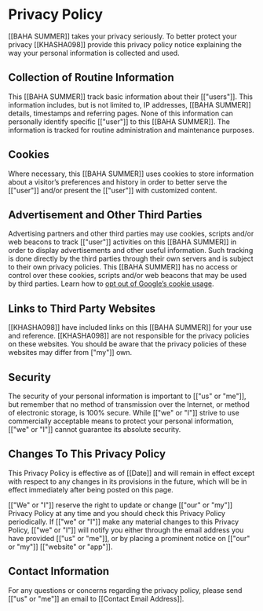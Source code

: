 # Privacy Policy

[[BAHA SUMMER]] takes your privacy seriously. To better protect your privacy [[KHASHA098]] provide this privacy policy notice explaining the way your personal information is collected and used.


## Collection of Routine Information

This [[BAHA SUMMER]] track basic information about their [["users"]]. This information includes, but is not limited to, IP addresses, [[BAHA SUMMER]] details, timestamps and referring pages. None of this information can personally identify specific [["user"]] to this [[BAHA SUMMER]]. The information is tracked for routine administration and maintenance purposes.


## Cookies

Where necessary, this [[BAHA SUMMER]] uses cookies to store information about a visitor’s preferences and history in order to better serve the [["user"]] and/or present the [["user"]] with customized content.


## Advertisement and Other Third Parties

Advertising partners and other third parties may use cookies, scripts and/or web beacons to track [["user"]] activities on this [[BAHA SUMMER]] in order to display advertisements and other useful information. Such tracking is done directly by the third parties through their own servers and is subject to their own privacy policies. This [[BAHA SUMMER]] has no access or control over these cookies, scripts and/or web beacons that may be used by third parties. Learn how to [opt out of Google’s cookie usage](http://www.google.com/privacy_ads.html).


## Links to Third Party Websites

[[KHASHA098]] have included links on this [[BAHA SUMMER]] for your use and reference. [[KHASHA098]] are not responsible for the privacy policies on these websites. You should be aware that the privacy policies of these websites may differ from ["my"]] own.


## Security

The security of your personal information is important to [["us" or "me"]], but remember that no method of transmission over the Internet, or method of electronic storage, is 100% secure. While [["we" or "I"]] strive to use commercially acceptable means to protect your personal information, [["we" or "I"]] cannot guarantee its absolute security.


## Changes To This Privacy Policy

This Privacy Policy is effective as of [[Date]] and will remain in effect except with respect to any changes in its provisions in the future, which will be in effect immediately after being posted on this page.

[["We" or "I"]] reserve the right to update or change [["our" or "my"]] Privacy Policy at any time and you should check this Privacy Policy periodically. If [["we" or "I"]] make any material changes to this Privacy Policy, [["we" or "I"]] will notify you either through the email address you have provided [["us" or "me"]], or by placing a prominent notice on [["our" or "my"]] [["website" or "app"]].


## Contact Information

For any questions or concerns regarding the privacy policy, please send [["us" or "me"]] an email to [[Contact Email Address]].
